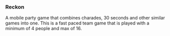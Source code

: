 ### Reckon
A mobile party game that combines charades, 30 seconds and other similar games into one.
This is a fast paced team game that is played with a minimum of 4 people and max of 16.